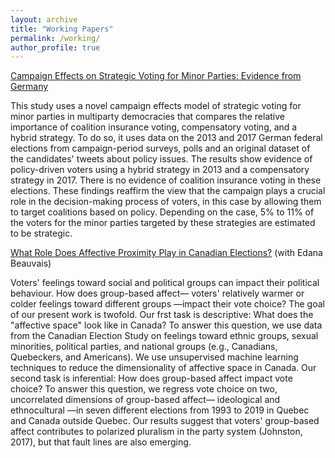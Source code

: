 ```yaml
---
layout: archive
title: "Working Papers"
permalink: /working/
author_profile: true
---
```


[Campaign Effects on Strategic Voting for Minor
Parties: Evidence from Germany](https://doi.org/10.13140/RG.2.2.12891.69929)

This study uses a novel campaign effects model of strategic voting for minor parties in multiparty democracies that compares the relative importance of coalition insurance voting, compensatory voting, and a hybrid strategy. To do so, it uses data on the 2013 and 2017 German federal elections from campaign-period surveys, polls and an original dataset of the candidates' tweets about policy issues. The results show evidence of policy-driven voters using a hybrid strategy in 2013 and a compensatory strategy in 2017. There is no evidence of coalition insurance voting in these elections. These findings reaffirm the view that the campaign plays a crucial role in the decision-making process of voters, in this case by allowing them to target coalitions based on policy. Depending on the case, 5% to 11% of the voters for the minor parties targeted by these strategies are estimated to be strategic. 

[What Role Does Affective Proximity Play in Canadian Elections?](https://doi.org/10.13140/RG.2.2.29053.49121/1) (with Edana Beauvais)

Voters' feelings toward social and political groups can impact their political behaviour. 
How does group-based affect— voters' relatively warmer or colder feelings toward different groups —impact their vote choice? 
The goal of our present work is twofold. Our frst task is descriptive:
What does the "affective space" look like in Canada? To answer this question, we use data
from the Canadian Election Study on feelings toward ethnic groups, sexual minorities, political
parties, and national groups (e.g., Canadians, Quebeckers, and Americans). We use unsupervised machine 
learning techniques to reduce the dimensionality of affective space in Canada.
Our second task is inferential: How does group-based affect impact vote choice? To answer this
question, we regress vote choice on two, uncorrelated dimensions of group-based affect— ideological and ethnocultural —in seven
different elections from 1993 to 2019 in Quebec and Canada
outside Quebec. Our results suggest that voters' group-based affect contributes to polarized
pluralism in the party system (Johnston, 2017), but that fault lines are also emerging.
